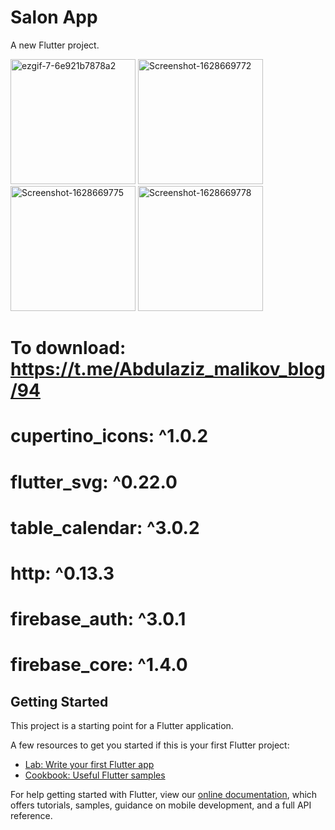 # Salon App

A new Flutter project.

<a href="https://ibb.co/xsvdxZq"><img src="https://i.ibb.co/RSndR8T/ezgif-7-6e921b7878a2.gif" alt="ezgif-7-6e921b7878a2" border="0" width=200></a>
<a href="https://ibb.co/TmG60Bp"><img src="https://i.ibb.co/18N1Xfh/Screenshot-1628669772.png" alt="Screenshot-1628669772" border="0" width=200></a>
<a href="https://ibb.co/4N40QPm"><img src="https://i.ibb.co/ThPNCmv/Screenshot-1628669775.png" alt="Screenshot-1628669775" border="0" width=200></a>
<a href="https://ibb.co/PmrY7rH"><img src="https://i.ibb.co/3rTsDTZ/Screenshot-1628669778.png" alt="Screenshot-1628669778" border="0" width=200></a>

# To download:  https://t.me/Abdulaziz_malikov_blog/94 

# cupertino_icons: ^1.0.2
# flutter_svg: ^0.22.0
# table_calendar: ^3.0.2
# http: ^0.13.3
# firebase_auth: ^3.0.1
# firebase_core: ^1.4.0

## Getting Started

This project is a starting point for a Flutter application.

A few resources to get you started if this is your first Flutter project:

- [Lab: Write your first Flutter app](https://flutter.dev/docs/get-started/codelab)
- [Cookbook: Useful Flutter samples](https://flutter.dev/docs/cookbook)

For help getting started with Flutter, view our
[online documentation](https://flutter.dev/docs), which offers tutorials,
samples, guidance on mobile development, and a full API reference.
